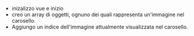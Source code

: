 - inizalizzo vue e inizio
- creo un array di oggetti, ognuno dei quali rappresenta un'immagine nel carosello.
- Aggiungo un indice dell'immagine attualmente visualizzata nel carosello.